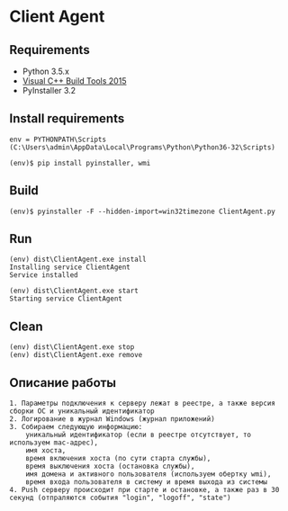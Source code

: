 # Client Agent

## Requirements

  * Python 3.5.x
  * [Visual C++ Build Tools 2015](http://go.microsoft.com/fwlink/?LinkId=691126)
  * PyInstaller 3.2

## Install requirements

    env = PYTHONPATH\Scripts (C:\Users\admin\AppData\Local\Programs\Python\Python36-32\Scripts)

    (env)$ pip install pyinstaller, wmi

## Build

    (env)$ pyinstaller -F --hidden-import=win32timezone ClientAgent.py

## Run

    (env) dist\ClientAgent.exe install
    Installing service ClientAgent
    Service installed

    (env) dist\ClientAgent.exe start
    Starting service ClientAgent

## Clean

    (env) dist\ClientAgent.exe stop
    (env) dist\ClientAgent.exe remove

## Описание работы

    1. Параметры подключения к серверу лежат в реестре, а также версия сборки ОС и уникальный идентификатор
    2. Логирование в журнал Windows (журнал приложений)
    3. Собираем следующую информацию:
        уникальный идентификатор (если в реестре отсутствует, то используем mac-адрес),
        имя хоста,
        время включения хоста (по сути старта службы),
        время выключения хоста (остановка службы),
        имя домена и активного пользователя (используем обертку wmi),
        время входа пользователя в систему и время выхода из системы
    4. Push серверу происходит при старте и остановке, а также раз в 30 секунд (отпраляются события "login", "logoff", "state")
